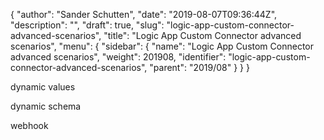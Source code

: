 {
  "author": "Sander Schutten",
  "date": "2019-08-07T09:36:44Z",
  "description": "",
  "draft": true,
  "slug": "logic-app-custom-connector-advanced-scenarios",
  "title": "Logic App Custom Connector advanced scenarios",
  "menu": {
    "sidebar": {
      "name": "Logic App Custom Connector advanced scenarios",
      "weight": 201908,
      "identifier": "logic-app-custom-connector-advanced-scenarios",
      "parent": "2019/08"
    }
  }
}


dynamic values

dynamic schema

webhook

